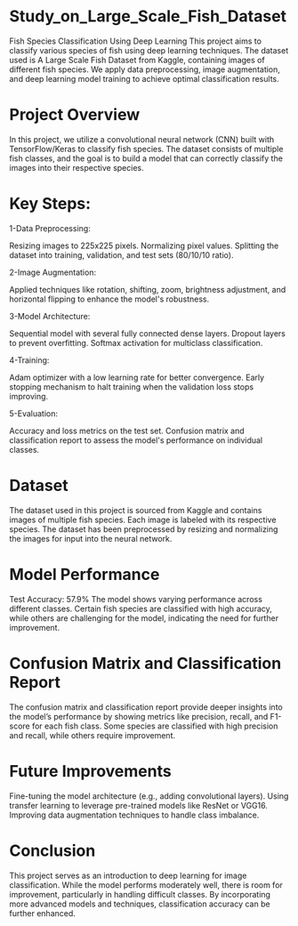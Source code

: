 # Study_on_Large_Scale_Fish_Dataset
Fish Species Classification Using Deep Learning
This project aims to classify various species of fish using deep learning techniques. The dataset used is A Large Scale Fish Dataset from Kaggle, containing images of different fish species. We apply data preprocessing, image augmentation, and deep learning model training to achieve optimal classification results.

# Project Overview
In this project, we utilize a convolutional neural network (CNN) built with TensorFlow/Keras to classify fish species. The dataset consists of multiple fish classes, and the goal is to build a model that can correctly classify the images into their respective species.

# Key Steps:
1-Data Preprocessing:

Resizing images to 225x225 pixels.
Normalizing pixel values.
Splitting the dataset into training, validation, and test sets (80/10/10 ratio).

2-Image Augmentation:

Applied techniques like rotation, shifting, zoom, brightness adjustment, and horizontal flipping to enhance the model's robustness.

3-Model Architecture:

Sequential model with several fully connected dense layers.
Dropout layers to prevent overfitting.
Softmax activation for multiclass classification.

4-Training:

Adam optimizer with a low learning rate for better convergence.
Early stopping mechanism to halt training when the validation loss stops improving.

5-Evaluation:

Accuracy and loss metrics on the test set.
Confusion matrix and classification report to assess the model's performance on individual classes.

# Dataset
The dataset used in this project is sourced from Kaggle and contains images of multiple fish species. Each image is labeled with its respective species. The dataset has been preprocessed by resizing and normalizing the images for input into the neural network.


# Model Performance
Test Accuracy: 57.9%
The model shows varying performance across different classes. Certain fish species are classified with high accuracy, while others are challenging for the model, indicating the need for further improvement.

# Confusion Matrix and Classification Report
The confusion matrix and classification report provide deeper insights into the model’s performance by showing metrics like precision, recall, and F1-score for each fish class. Some species are classified with high precision and recall, while others require improvement.

# Future Improvements
Fine-tuning the model architecture (e.g., adding convolutional layers).
Using transfer learning to leverage pre-trained models like ResNet or VGG16.
Improving data augmentation techniques to handle class imbalance.

# Conclusion
This project serves as an introduction to deep learning for image classification. While the model performs moderately well, there is room for improvement, particularly in handling difficult classes. By incorporating more advanced models and techniques, classification accuracy can be further enhanced.
